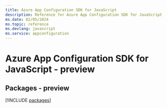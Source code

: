 ```yaml
---
title: Azure App Configuration SDK for JavaScript
description: Reference for Azure App Configuration SDK for JavaScript
ms.date: 02/05/2024
ms.topic: reference
ms.devlang: javascript
ms.service: appconfiguration
---
```

# Azure App Configuration SDK for JavaScript - preview
## Packages - preview
[!INCLUDE [packages](app-configuration-index.md)]